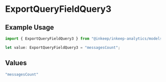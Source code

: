 # ExportQueryFieldQuery3

## Example Usage

```typescript
import { ExportQueryFieldQuery3 } from "@inkeep/inkeep-analytics/models/operations";

let value: ExportQueryFieldQuery3 = "messagesCount";
```

## Values

```typescript
"messagesCount"
```